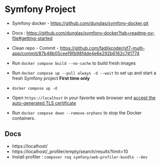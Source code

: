 # Symfony Project

- Symfony docker - https://github.com/dunglas/symfony-docker.git

- Docs : https://github.com/dunglas/symfony-docker?tab=readme-ov-file#getting-started

- Clean repo - Commit - https://github.com/fadilxcoder/sf7-multi-app/commit/87b48b05ceef9fb98fdde4e6e292b6162c741774

- Run `docker compose build --no-cache` to build fresh images

- Run `docker compose up --pull always -d --wait` to set up and start a fresh Symfony project **First time only**

- `docker compose up -d`

- Open `https://localhost` in your favorite web browser and [accept the auto-generated TLS certificate](https://stackoverflow.com/a/15076602/1352334)

- Run `docker compose down --remove-orphans` to stop the Docker containers.


## Docs

- https://localhost/
- https://localhost/_profiler/empty/search/results?limit=10
- Install profiler : `composer req symfony/web-profiler-bundle --dev`
